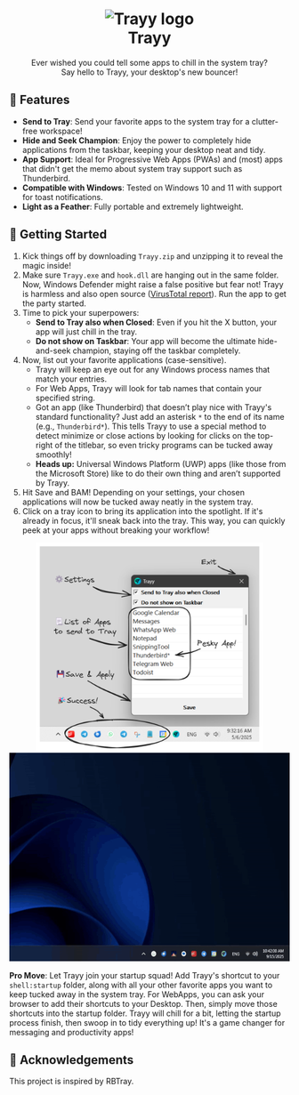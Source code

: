 <h1 align="center">
    <img src="logo.ico" alt="Trayy logo" width="80"/>
    <div>
    Trayy
</h1>

<p align="center">
Ever wished you could tell some apps to chill in the system tray? </br>Say hello to Trayy, your desktop's new bouncer!
</p>

## 🎯 Features

- **Send to Tray**: Send your favorite apps to the system tray for a clutter-free workspace!
- **Hide and Seek Champion**: Enjoy the power to completely hide applications from the taskbar, keeping your desktop neat and tidy.
- **App Support**: Ideal for Progressive Web Apps (PWAs) and (most) apps that didn't get the memo about system tray support such as Thunderbird.
- **Compatible with Windows**: Tested on Windows 10 and 11 with support for toast notifications.
- **Light as a Feather**: Fully portable and extremely lightweight.

## 🚀 Getting Started

1. Kick things off by downloading `Trayy.zip` and unzipping it to reveal the magic inside!
2. Make sure `Trayy.exe` and `hook.dll` are hanging out in the same folder. Now, Windows Defender might raise a false positive but fear not! Trayy is harmless and also open source ([VirusTotal report](https://www.virustotal.com/gui/file/688011ba8305871139bac0b7da0da7f2e56370e65f9909bea2350723b9db2822/detection)). Run the app to get the party started.
3. Time to pick your superpowers:
   - **Send to Tray also when Closed**: Even if you hit the X button, your app will just chill in the tray.
   - **Do not show on Taskbar**: Your app will become the ultimate hide-and-seek champion, staying off the taskbar completely.
4. Now, list out your favorite applications (case-sensitive).
   - Trayy will keep an eye out for any Windows process names that match your entries.
   - For Web Apps, Trayy will look for tab names that contain your specified string.
   - Got an app (like Thunderbird) that doesn’t play nice with Trayy's standard functionality? Just add an asterisk `*` to the end of its name (e.g., `Thunderbird*`). This tells Trayy to use a special method to detect minimize or close actions by looking for clicks on the top-right of the titlebar, so even tricky programs can be tucked away smoothly!
   - **Heads up:** Universal Windows Platform (UWP) apps (like those from the Microsoft Store) like to do their own thing and aren’t supported by Trayy.
5. Hit Save and BAM! Depending on your settings, your chosen applications will now be tucked away neatly in the system tray.
6. Click on a tray icon to bring its application into the spotlight. If it's already in focus, it'll sneak back into the tray. This way, you can quickly peek at your apps without breaking your workflow!

<p align="center">
  <img src="demo.png" alt="GUI demo" height="375" width="auto"/>
  <img src="demo.gif" alt="Video demo" width="auto" height="375" autoplay/>
</p>

**Pro Move**: Let Trayy join your startup squad! Add Trayy's shortcut to your `shell:startup` folder, along with all your other favorite apps you want to keep tucked away in the system tray. For WebApps, you can ask your browser to add their shortcuts to your Desktop. Then, simply move those shortcuts into the startup folder. Trayy will chill for a bit, letting the startup process finish, then swoop in to tidy everything up! It's a game changer for messaging and productivity apps!

## 🙏 Acknowledgements

This project is inspired by RBTray.
